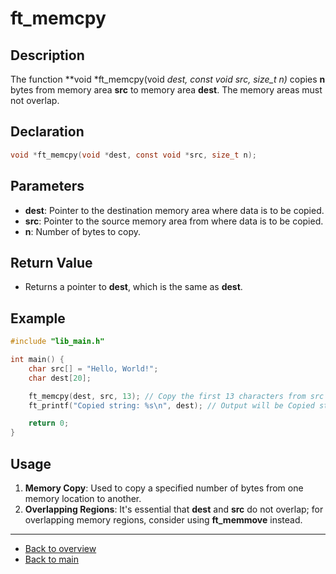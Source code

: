 # ft_memcpy

## Description

The function **void *ft_memcpy(void *dest, const void *src, size_t n)** copies **n** bytes from memory area **src** to memory area **dest**. The memory areas must not overlap.

## Declaration

```c
void *ft_memcpy(void *dest, const void *src, size_t n);
```

## Parameters

- **dest**: Pointer to the destination memory area where data is to be copied.
- **src**: Pointer to the source memory area from where data is to be copied.
- **n**: Number of bytes to copy.

## Return Value

- Returns a pointer to **dest**, which is the same as **dest**.

## Example

```c
#include "lib_main.h"

int main() {
    char src[] = "Hello, World!";
    char dest[20];

    ft_memcpy(dest, src, 13); // Copy the first 13 characters from src to dest
    ft_printf("Copied string: %s\n", dest); // Output will be Copied string: Hello, World!

    return 0;
}
```

## Usage

1. **Memory Copy**: Used to copy a specified number of bytes from one memory location to another.
2. **Overlapping Regions**: It's essential that **dest** and **src** do not overlap; for overlapping memory regions, consider using **ft_memmove** instead.

---

- [Back to overview](../Overview_about_function.md)
- [Back to main](/)
